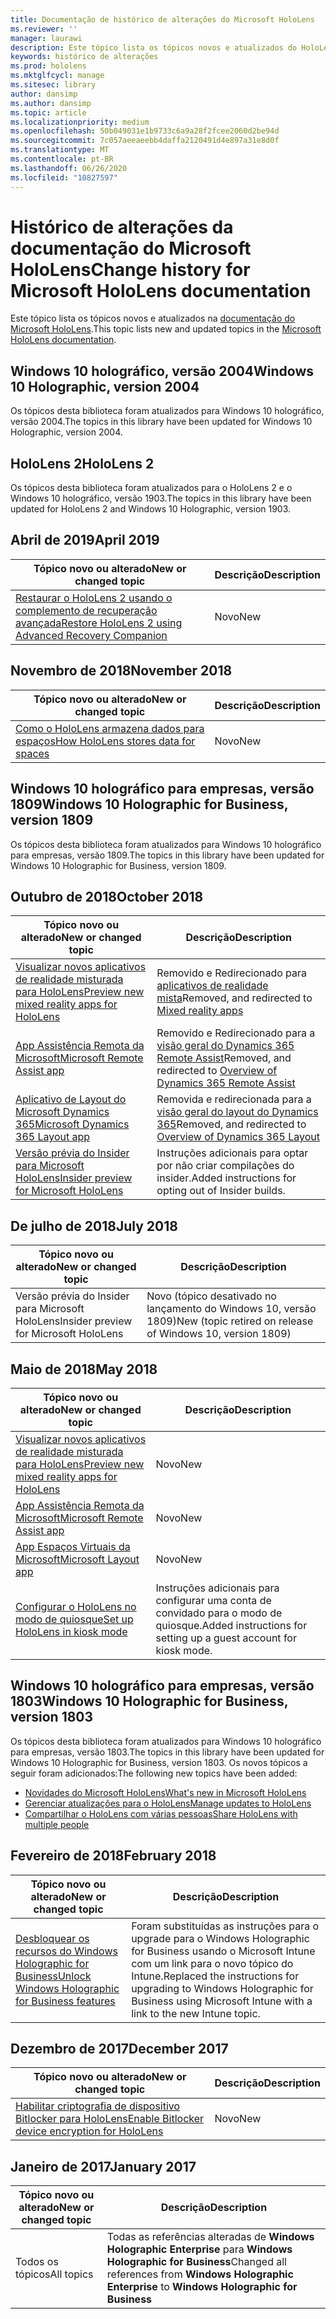 ```yaml
---
title: Documentação de histórico de alterações do Microsoft HoloLens
ms.reviewer: ''
manager: laurawi
description: Este tópico lista os tópicos novos e atualizados do HoloLens.
keywords: histórico de alterações
ms.prod: hololens
ms.mktglfcycl: manage
ms.sitesec: library
author: dansimp
ms.author: dansimp
ms.topic: article
ms.localizationpriority: medium
ms.openlocfilehash: 50b049031e1b9733c6a9a28f2fcee2060d2be94d
ms.sourcegitcommit: 7c057aeeaeebb4daffa2120491d4e897a31e8d0f
ms.translationtype: MT
ms.contentlocale: pt-BR
ms.lasthandoff: 06/26/2020
ms.locfileid: "10827597"
---
```

# <span data-ttu-id="77f3d-104">Histórico de alterações da documentação do Microsoft HoloLens</span><span class="sxs-lookup"><span data-stu-id="77f3d-104">Change history for Microsoft HoloLens documentation</span></span>

<span data-ttu-id="77f3d-105">Este tópico lista os tópicos novos e atualizados na [documentação do Microsoft HoloLens](index.md).</span><span class="sxs-lookup"><span data-stu-id="77f3d-105">This topic lists new and updated topics in the [Microsoft HoloLens documentation](index.md).</span></span>

## <span data-ttu-id="77f3d-106">Windows 10 holográfico, versão 2004</span><span class="sxs-lookup"><span data-stu-id="77f3d-106">Windows 10 Holographic, version 2004</span></span>

<span data-ttu-id="77f3d-107">Os tópicos desta biblioteca foram atualizados para Windows 10 holográfico, versão 2004.</span><span class="sxs-lookup"><span data-stu-id="77f3d-107">The topics in this library have been updated for Windows 10 Holographic, version 2004.</span></span>

## <span data-ttu-id="77f3d-108">HoloLens 2</span><span class="sxs-lookup"><span data-stu-id="77f3d-108">HoloLens 2</span></span>

<span data-ttu-id="77f3d-109">Os tópicos desta biblioteca foram atualizados para o HoloLens 2 e o Windows 10 holográfico, versão 1903.</span><span class="sxs-lookup"><span data-stu-id="77f3d-109">The topics in this library have been updated for HoloLens 2 and Windows 10 Holographic, version 1903.</span></span>

## <span data-ttu-id="77f3d-110">Abril de 2019</span><span class="sxs-lookup"><span data-stu-id="77f3d-110">April 2019</span></span>

<span data-ttu-id="77f3d-111">Tópico novo ou alterado</span><span class="sxs-lookup"><span data-stu-id="77f3d-111">New or changed topic</span></span> | <span data-ttu-id="77f3d-112">Descrição</span><span class="sxs-lookup"><span data-stu-id="77f3d-112">Description</span></span>
--- | ---
[<span data-ttu-id="77f3d-113">Restaurar o HoloLens 2 usando o complemento de recuperação avançada</span><span class="sxs-lookup"><span data-stu-id="77f3d-113">Restore HoloLens 2 using Advanced Recovery Companion</span></span>](hololens-recovery.md) | <span data-ttu-id="77f3d-114">Novo</span><span class="sxs-lookup"><span data-stu-id="77f3d-114">New</span></span>

## <span data-ttu-id="77f3d-115">Novembro de 2018</span><span class="sxs-lookup"><span data-stu-id="77f3d-115">November 2018</span></span>

<span data-ttu-id="77f3d-116">Tópico novo ou alterado</span><span class="sxs-lookup"><span data-stu-id="77f3d-116">New or changed topic</span></span> | <span data-ttu-id="77f3d-117">Descrição</span><span class="sxs-lookup"><span data-stu-id="77f3d-117">Description</span></span>
--- | ---
[<span data-ttu-id="77f3d-118">Como o HoloLens armazena dados para espaços</span><span class="sxs-lookup"><span data-stu-id="77f3d-118">How HoloLens stores data for spaces</span></span>](hololens-spaces.md) | <span data-ttu-id="77f3d-119">Novo</span><span class="sxs-lookup"><span data-stu-id="77f3d-119">New</span></span>

## <span data-ttu-id="77f3d-120">Windows 10 holográfico para empresas, versão 1809</span><span class="sxs-lookup"><span data-stu-id="77f3d-120">Windows 10 Holographic for Business, version 1809</span></span>

<span data-ttu-id="77f3d-121">Os tópicos desta biblioteca foram atualizados para Windows 10 holográfico para empresas, versão 1809.</span><span class="sxs-lookup"><span data-stu-id="77f3d-121">The topics in this library have been updated for Windows 10 Holographic for Business, version 1809.</span></span>


## <span data-ttu-id="77f3d-122">Outubro de 2018</span><span class="sxs-lookup"><span data-stu-id="77f3d-122">October 2018</span></span>

<span data-ttu-id="77f3d-123">Tópico novo ou alterado</span><span class="sxs-lookup"><span data-stu-id="77f3d-123">New or changed topic</span></span> | <span data-ttu-id="77f3d-124">Descrição</span><span class="sxs-lookup"><span data-stu-id="77f3d-124">Description</span></span>
--- | ---
[<span data-ttu-id="77f3d-125">Visualizar novos aplicativos de realidade misturada para HoloLens</span><span class="sxs-lookup"><span data-stu-id="77f3d-125">Preview new mixed reality apps for HoloLens</span></span>](hololens-public-preview-apps.md) | <span data-ttu-id="77f3d-126">Removido e Redirecionado para [aplicativos de realidade mista](https://docs.microsoft.com/dynamics365/#pivot=mixed-reality-apps)</span><span class="sxs-lookup"><span data-stu-id="77f3d-126">Removed, and redirected to [Mixed reality apps](https://docs.microsoft.com/dynamics365/#pivot=mixed-reality-apps)</span></span>
[<span data-ttu-id="77f3d-127">App Assistência Remota da Microsoft</span><span class="sxs-lookup"><span data-stu-id="77f3d-127">Microsoft Remote Assist app</span></span>](hololens-microsoft-remote-assist-app.md) | <span data-ttu-id="77f3d-128">Removido e Redirecionado para a [visão geral do Dynamics 365 Remote Assist](https://docs.microsoft.com/dynamics365/mixed-reality/remote-assist/)</span><span class="sxs-lookup"><span data-stu-id="77f3d-128">Removed, and redirected to [Overview of Dynamics 365 Remote Assist](https://docs.microsoft.com/dynamics365/mixed-reality/remote-assist/)</span></span>
[<span data-ttu-id="77f3d-129">Aplicativo de Layout do Microsoft Dynamics 365</span><span class="sxs-lookup"><span data-stu-id="77f3d-129">Microsoft Dynamics 365 Layout app</span></span>](hololens-microsoft-dynamics-365-layout-app.md) | <span data-ttu-id="77f3d-130">Removida e redirecionada para a [visão geral do layout do Dynamics 365](https://docs.microsoft.com/dynamics365/mixed-reality/layout/)</span><span class="sxs-lookup"><span data-stu-id="77f3d-130">Removed, and redirected to [Overview of Dynamics 365 Layout](https://docs.microsoft.com/dynamics365/mixed-reality/layout/)</span></span>
[<span data-ttu-id="77f3d-131">Versão prévia do Insider para Microsoft HoloLens</span><span class="sxs-lookup"><span data-stu-id="77f3d-131">Insider preview for Microsoft HoloLens</span></span>](hololens-insider.md) | <span data-ttu-id="77f3d-132">Instruções adicionais para optar por não criar compilações do insider.</span><span class="sxs-lookup"><span data-stu-id="77f3d-132">Added instructions for opting out of Insider builds.</span></span>


## <span data-ttu-id="77f3d-133">De julho de 2018</span><span class="sxs-lookup"><span data-stu-id="77f3d-133">July 2018</span></span>

<span data-ttu-id="77f3d-134">Tópico novo ou alterado</span><span class="sxs-lookup"><span data-stu-id="77f3d-134">New or changed topic</span></span> | <span data-ttu-id="77f3d-135">Descrição</span><span class="sxs-lookup"><span data-stu-id="77f3d-135">Description</span></span>
--- | ---
<span data-ttu-id="77f3d-136">Versão prévia do Insider para Microsoft HoloLens</span><span class="sxs-lookup"><span data-stu-id="77f3d-136">Insider preview for Microsoft HoloLens</span></span> | <span data-ttu-id="77f3d-137">Novo (tópico desativado no lançamento do Windows 10, versão 1809)</span><span class="sxs-lookup"><span data-stu-id="77f3d-137">New (topic retired on release of Windows 10, version 1809)</span></span>


## <span data-ttu-id="77f3d-138">Maio de 2018</span><span class="sxs-lookup"><span data-stu-id="77f3d-138">May 2018</span></span>

<span data-ttu-id="77f3d-139">Tópico novo ou alterado</span><span class="sxs-lookup"><span data-stu-id="77f3d-139">New or changed topic</span></span> | <span data-ttu-id="77f3d-140">Descrição</span><span class="sxs-lookup"><span data-stu-id="77f3d-140">Description</span></span>
--- | ---
[<span data-ttu-id="77f3d-141">Visualizar novos aplicativos de realidade misturada para HoloLens</span><span class="sxs-lookup"><span data-stu-id="77f3d-141">Preview new mixed reality apps for HoloLens</span></span>](hololens-public-preview-apps.md) | <span data-ttu-id="77f3d-142">Novo</span><span class="sxs-lookup"><span data-stu-id="77f3d-142">New</span></span>
[<span data-ttu-id="77f3d-143">App Assistência Remota da Microsoft</span><span class="sxs-lookup"><span data-stu-id="77f3d-143">Microsoft Remote Assist app</span></span>](hololens-microsoft-remote-assist-app.md) | <span data-ttu-id="77f3d-144">Novo</span><span class="sxs-lookup"><span data-stu-id="77f3d-144">New</span></span>
[<span data-ttu-id="77f3d-145">App Espaços Virtuais da Microsoft</span><span class="sxs-lookup"><span data-stu-id="77f3d-145">Microsoft Layout app</span></span>](hololens-microsoft-layout-app.md) | <span data-ttu-id="77f3d-146">Novo</span><span class="sxs-lookup"><span data-stu-id="77f3d-146">New</span></span>
[<span data-ttu-id="77f3d-147">Configurar o HoloLens no modo de quiosque</span><span class="sxs-lookup"><span data-stu-id="77f3d-147">Set up HoloLens in kiosk mode</span></span>](hololens-kiosk.md) | <span data-ttu-id="77f3d-148">Instruções adicionais para configurar uma conta de convidado para o modo de quiosque.</span><span class="sxs-lookup"><span data-stu-id="77f3d-148">Added instructions for setting up a guest account for kiosk mode.</span></span>

## <span data-ttu-id="77f3d-149">Windows 10 holográfico para empresas, versão 1803</span><span class="sxs-lookup"><span data-stu-id="77f3d-149">Windows 10 Holographic for Business, version 1803</span></span>

<span data-ttu-id="77f3d-150">Os tópicos desta biblioteca foram atualizados para Windows 10 holográfico para empresas, versão 1803.</span><span class="sxs-lookup"><span data-stu-id="77f3d-150">The topics in this library have been updated for Windows 10 Holographic for Business, version 1803.</span></span> <span data-ttu-id="77f3d-151">Os novos tópicos a seguir foram adicionados:</span><span class="sxs-lookup"><span data-stu-id="77f3d-151">The following new topics have been added:</span></span>

- [<span data-ttu-id="77f3d-152">Novidades do Microsoft HoloLens</span><span class="sxs-lookup"><span data-stu-id="77f3d-152">What's new in Microsoft HoloLens</span></span>](hololens-whats-new.md)
- [<span data-ttu-id="77f3d-153">Gerenciar atualizações para o HoloLens</span><span class="sxs-lookup"><span data-stu-id="77f3d-153">Manage updates to HoloLens</span></span>](hololens-updates.md)
- [<span data-ttu-id="77f3d-154">Compartilhar o HoloLens com várias pessoas</span><span class="sxs-lookup"><span data-stu-id="77f3d-154">Share HoloLens with multiple people</span></span>](hololens-multiple-users.md)


## <span data-ttu-id="77f3d-155">Fevereiro de 2018</span><span class="sxs-lookup"><span data-stu-id="77f3d-155">February 2018</span></span>

<span data-ttu-id="77f3d-156">Tópico novo ou alterado</span><span class="sxs-lookup"><span data-stu-id="77f3d-156">New or changed topic</span></span> | <span data-ttu-id="77f3d-157">Descrição</span><span class="sxs-lookup"><span data-stu-id="77f3d-157">Description</span></span>
--- | ---
[<span data-ttu-id="77f3d-158">Desbloquear os recursos do Windows Holographic for Business</span><span class="sxs-lookup"><span data-stu-id="77f3d-158">Unlock Windows Holographic for Business features</span></span>](hololens1-upgrade-enterprise.md)  | <span data-ttu-id="77f3d-159">Foram substituídas as instruções para o upgrade para o Windows Holographic for Business usando o Microsoft Intune com um link para o novo tópico do Intune.</span><span class="sxs-lookup"><span data-stu-id="77f3d-159">Replaced the instructions for upgrading to Windows Holographic for Business using Microsoft Intune with a link to the new Intune topic.</span></span>

## <span data-ttu-id="77f3d-160">Dezembro de 2017</span><span class="sxs-lookup"><span data-stu-id="77f3d-160">December 2017</span></span>

<span data-ttu-id="77f3d-161">Tópico novo ou alterado</span><span class="sxs-lookup"><span data-stu-id="77f3d-161">New or changed topic</span></span> | <span data-ttu-id="77f3d-162">Descrição</span><span class="sxs-lookup"><span data-stu-id="77f3d-162">Description</span></span>
--- | ---
[<span data-ttu-id="77f3d-163">Habilitar criptografia de dispositivo Bitlocker para HoloLens</span><span class="sxs-lookup"><span data-stu-id="77f3d-163">Enable Bitlocker device encryption for HoloLens</span></span>](hololens-encryption.md) | <span data-ttu-id="77f3d-164">Novo</span><span class="sxs-lookup"><span data-stu-id="77f3d-164">New</span></span>

## <span data-ttu-id="77f3d-165">Janeiro de 2017</span><span class="sxs-lookup"><span data-stu-id="77f3d-165">January 2017</span></span>

| <span data-ttu-id="77f3d-166">Tópico novo ou alterado</span><span class="sxs-lookup"><span data-stu-id="77f3d-166">New or changed topic</span></span> | <span data-ttu-id="77f3d-167">Descrição</span><span class="sxs-lookup"><span data-stu-id="77f3d-167">Description</span></span> |
| --- | --- |
| <span data-ttu-id="77f3d-168">Todos os tópicos</span><span class="sxs-lookup"><span data-stu-id="77f3d-168">All topics</span></span> | <span data-ttu-id="77f3d-169">Todas as referências alteradas de **Windows Holographic Enterprise** para **Windows Holographic for Business**</span><span class="sxs-lookup"><span data-stu-id="77f3d-169">Changed all references from **Windows Holographic Enterprise** to **Windows Holographic for Business**</span></span> |

